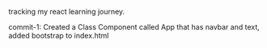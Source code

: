 tracking my react learning journey. 

commit-1: Created a Class Component called App that has navbar and text, added bootstrap to index.html